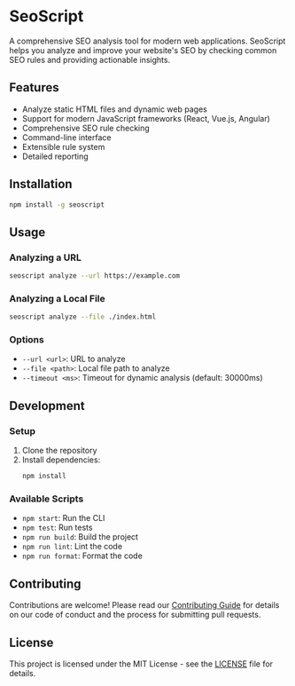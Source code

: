 # SeoScript

A comprehensive SEO analysis tool for modern web applications. SeoScript helps you analyze and improve your website's SEO by checking common SEO rules and providing actionable insights.

## Features

- Analyze static HTML files and dynamic web pages
- Support for modern JavaScript frameworks (React, Vue.js, Angular)
- Comprehensive SEO rule checking
- Command-line interface
- Extensible rule system
- Detailed reporting

## Installation

```bash
npm install -g seoscript
```

## Usage

### Analyzing a URL

```bash
seoscript analyze --url https://example.com
```

### Analyzing a Local File

```bash
seoscript analyze --file ./index.html
```

### Options

- `--url <url>`: URL to analyze
- `--file <path>`: Local file path to analyze
- `--timeout <ms>`: Timeout for dynamic analysis (default: 30000ms)

## Development

### Setup

1. Clone the repository
2. Install dependencies:
   ```bash
   npm install
   ```

### Available Scripts

- `npm start`: Run the CLI
- `npm test`: Run tests
- `npm run build`: Build the project
- `npm run lint`: Lint the code
- `npm run format`: Format the code

## Contributing

Contributions are welcome! Please read our [Contributing Guide](CONTRIBUTING.md) for details on our code of conduct and the process for submitting pull requests.

## License

This project is licensed under the MIT License - see the [LICENSE](LICENSE) file for details.